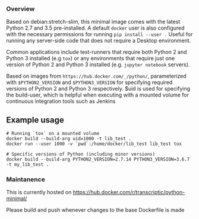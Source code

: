 ### Overview
Based on debian:stretch-slim, this minimal image comes with the latest Python 2.7 and 3.5 pre-installed. A default `docker` user is also configured with the necessary permissions for running `pip install --user .`
Useful for running any server-side code that does not require a Desktop environment. 

Common applications include test-runners that require both Python 2 and Python 3 installed (e.g `tox`) or any environments that require just one version of Python 2 and Python 3 installed (e.g. `jupyter notebook` servers).

Based on images from `https://hub.docker.com/_/python/`, parameterized with `$PYTHON2_VERSION` and `$PYTHON3_VERSION` for specifying required versions of Python 2 and Python 3 respectively.
$uid is used for specifying the build-user, which is helpful when executing with a mounted volume for continuous integration tools such as Jenkins

## Example usage
```
# Running `tox` on a mounted volume
docker build --build-arg uid=1000 -t lib_test .
docker run --user 1000 -v `pwd`:/home/docker/lib_test lib_test tox

# Specific versions of Python (including minor versions)
docker build --build-arg PYTHON2_VERSION=2.7.14 PYTHON3_VERSION=3.6.7 -t my_lib_test .
```

### Maintanence

This is currently hosted on https://hub.docker.com/r/transcriptic/python-minimal/

Please build and push whenever changes to the base Dockerfile is made

